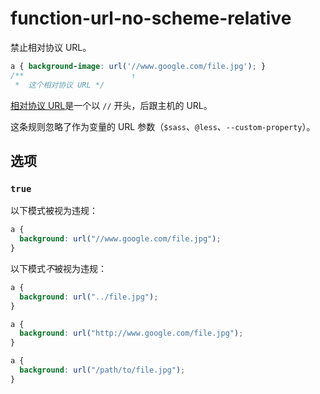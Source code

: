 # function-url-no-scheme-relative

禁止相对协议 URL。

```css
a { background-image: url('//www.google.com/file.jpg'); }
/**                        ↑
 *  这个相对协议 URL */
```

[相对协议 URL](https://url.spec.whatwg.org/#syntax-url-scheme-relative)是一个以 `//` 开头，后跟主机的 URL。

这条规则忽略了作为变量的 URL 参数（`$sass`、`@less`、`--custom-property`）。

## 选项

### `true`

以下模式被视为违规：

```css
a {
  background: url("//www.google.com/file.jpg");
}
```

以下模式*不*被视为违规：

```css
a {
  background: url("../file.jpg");
}
```

```css
a {
  background: url("http://www.google.com/file.jpg");
}
```

```css
a {
  background: url("/path/to/file.jpg");
}
```
